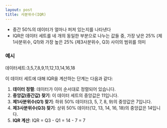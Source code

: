 ```yaml
---
layout: post
title: 사분위수(IQR)
---
```


- 중간 50%의 데이터가 얼마나 퍼져 있는지를 나타낸다
- IQR은 데이터 세트를 네 개의 동일한 부분으로 나누는 값들 중, 가장 낮은 25% (제1사분위수, Q1)와 가장 높은 25% (제3사분위수, Q3) 사이의 범위를 의미
### 예시
데이터세트:3,5,7,8,9,11,12,13,14,16,18

이 데이터 세트에 대해 IQR을 계산하는 단계는 다음과 같다:

1. **데이터 정렬**: 데이터가 이미 순서대로 정렬되어 있습니다.
2. **중앙값(중간값) 찾기**: 이 데이터 세트의 중앙값은 11입니다.
3. **제1사분위수(Q1) 찾기**: 하위 50% 데이터(3, 5, 7, 8, 9)의 중앙값은 7입니다.
4. **제3사분위수(Q3) 찾기**: 상위 50% 데이터(12, 13, 14, 16, 18)의 중앙값은 14입니다.
5. **IQR 계산**: IQR = Q3 - Q1 = 14 - 7 = 7